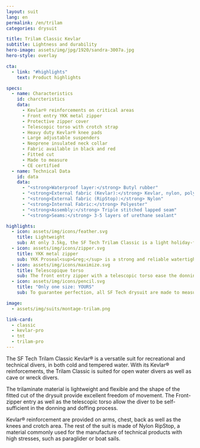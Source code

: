 ```yaml
---
layout: suit
lang: en
permalink: /en/trilam
categories: drysuit

title: Trilam Classic Kevlar
subtitle: Lightness and durability
hero-image: assets/img/jpg/1920/sandra-3007a.jpg
hero-style: overlay

cta:
  - link: "#highlights"
    text: Product highlights

specs:
  - name: Characteristics
    id: charcteristics
    data:
      - Kevlar® reinforcements on critical areas
      - Front entry YKK metal zipper
      - Protective zipper cover
      - Telescopic torso with crotch strap
      - Heavy duty Kevlar® knee pads
      - Large adjustable suspenders
      - Neoprene insulated neck collar
      - Fabric available in black and red
      - Fitted cut
      - Made to measure
      - CE certified
  - name: Technical Data
    id: data
    data:
      - "<strong>Waterproof layer:</strong> Butyl rubber"
      - "<strong>External fabric (Kevlar):</strong> Kevlar, nylon, polyester"
      - "<strong>External fabric (RipStop):</strong> Nylon"
      - "<strong>Internal Fabric:</strong> Polyester"
      - "<strong>Assembly:</strong> Triple stitched lapped seam"
      - "<strong>Seams:</strong> 3-5 layers of urethane sealant"

highlights:
  - icon: assets/img/icons/feather.svg
    title: Lightweight
    sub: At only 3.5kg, the SF Tech Trilam Classic is a light holiday-friendly suit
  - icon: assets/img/icons/zipper.svg
    title: YKK metal zipper
    sub: YKK Proseal<sup>&reg;</sup> is a strong and reliable watertight fastening solution
  - icon: assets/img/icons/maximize.svg
    title: Telescopique torso
    sub: The front entry zipper with a telescopic torso ease the donning and doffing process
  - icon: assets/img/icons/pencil.svg
    title: "Only one size: YOURS"
    sub: To guarantee perfection, all SF Tech drysuit are made to measure with your choice of options and colors

image:
  - assets/img/suits/montage-trilam.png

link-card:
  - classic
  - kevlar-pro
  - tnt
  - trilam-pro
---
```

The SF Tech Trilam Classic Kevlar® is a versatile suit for recreational and technical divers, in both cold and tempered water. With its Kevlar® reinforcements, the Trilam Classic is suited for open water divers as well as cave or wreck divers.

The trilaminate material is lightweight and flexible and the shape of the fitted cut of the drysuit provide excellent freedom of movement. The Front-zipper entry as well as the telescopic torso allow the diver to be self-sufficient in the donning and doffing process.

Kevlar® reinforcement are provided on arms, chest, back as well as the knees and crotch area. The rest of the suit is made of Nylon RipStop, a material commonly used for the manufacture of technical products with high stresses, such as paraglider or boat sails.

